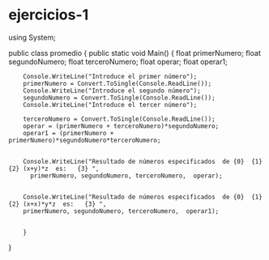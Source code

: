 # ejercicios-1

using System;
 
public class promedio
{
    public static void Main()
    {
        float primerNumero;
        float segundoNumero;
		float terceroNumero;
		float operar;
		float operar1;
		
 
        Console.WriteLine("Introduce el primer número");
        primerNumero = Convert.ToSingle(Console.ReadLine());
        Console.WriteLine("Introduce el segundo número");
        segundoNumero = Convert.ToSingle(Console.ReadLine());
		Console.WriteLine("Introduce el tercer número");
		
        terceroNumero = Convert.ToSingle(Console.ReadLine());
		operar = (primerNumero + terceroNumero)*segundoNumero;
		operar1 = (primerNumero + primerNumero)*segundoNumero*terceroNumero;
		
 
        Console.WriteLine("Resultado de números especificados  de {0}  {1}  {2} (x+y)*z  es:   {3} ", 
          primerNumero, segundoNumero, terceroNumero,  operar);

		
		Console.WriteLine("Resultado de números especificados  de {0}  {1}  {2} (x+x)*y*z  es:   {3} ", 
	    primerNumero, segundoNumero, terceroNumero,  operar1);
		

		}
}
